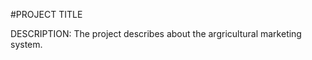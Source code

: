 #PROJECT TITLE
 
 DESCRIPTION:
      The project describes about the argricultural marketing system.

